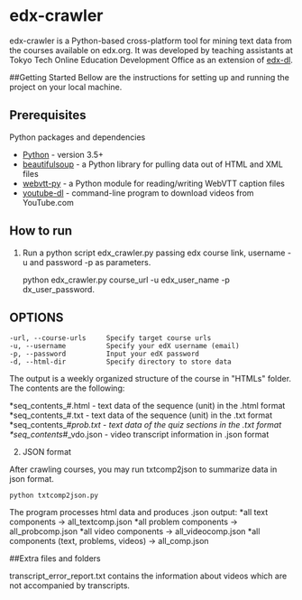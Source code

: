 # edx-crawler

edx-crawler is a Python-based cross-platform tool for mining text data from the courses available on edx.org. It was developed by teaching assistants at Tokyo Tech Online Education Development Office as an extension of [edx-dl](https://github.com/coursera-dl/edx-dl).

##Getting Started
Bellow are the instructions for setting up and running the project on your local machine. 

## Prerequisites
Python packages and dependencies

* [Python](https://www.python.org/downloads/) - version 3.5+
* [beautifulsoup](https://www.crummy.com/software/BeautifulSoup/bs4/doc/#installing-beautiful-soup) - a Python library for pulling data out of HTML and XML files
* [webvtt-py](https://pypi.python.org/pypi/webvtt-py) -  a Python module for reading/writing WebVTT caption files
* [youtube-dl](https://github.com/rg3/youtube-dl) - command-line program to download videos from YouTube.com

## How to run

1. Run a python script edx_crawler.py passing edx course link, username -u and password -p as parameters.

	python edx_crawler.py course_url -u edx_user_name -p dx_user_password.

## OPTIONS

	-url, --course-urls		Specify target course urls
	-u, --username			Specify your edX username (email)
	-p, --password			Input your edX password
	-d, --html-dir			Specify directory to store data
	
The output is a weekly organized structure of the course in "HTMLs" folder.
The contents are the following:

*seq_contents_#.html - text data of the sequence (unit) in the .html format
*seq_contents_#.txt - text data of the sequence (unit) in the .txt format
*seq_contents_#_prob.txt - text data of the quiz sections in the .txt format
*seq_contents_#_vdo.json - video transcript information in .json format

2. JSON format

After crawling courses, you may run txtcomp2json to summarize data in json format.

	python txtcomp2json.py
	
 The program processes html data and produces .json output:
*all text components -> all_textcomp.json
*all problem components -> all_probcomp.json
*all video components -> all_videocomp.json
*all components (text, problems, videos) -> all_comp.json

##Extra files and folders

transcript_error_report.txt contains the information about videos which are not accompanied by transcripts.

